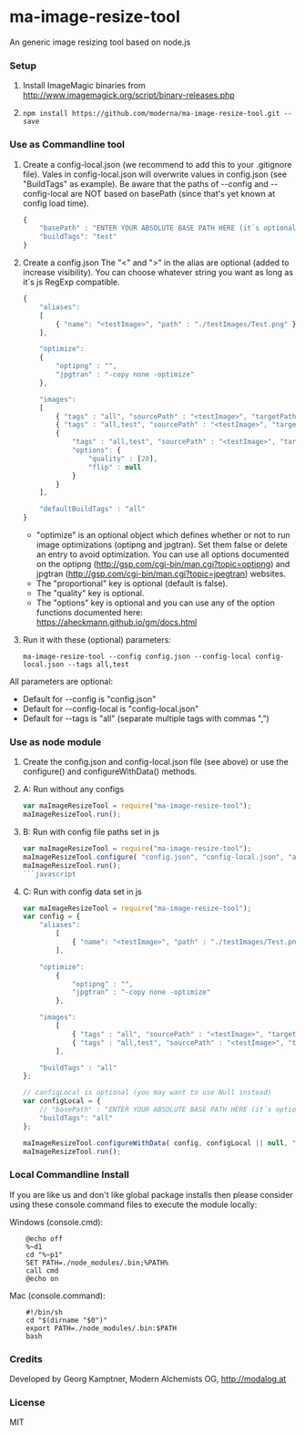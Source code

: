 # ma-image-resize-tool

An generic image resizing tool based on node.js

### Setup
1. Install ImageMagic binaries from http://www.imagemagick.org/script/binary-releases.php

2. `npm install https://github.com/moderna/ma-image-resize-tool.git --save`

### Use as Commandline tool
1. Create a config-local.json (we recommend to add this to your .gitignore file). Vales in config-local.json will overwrite values in config.json (see "BuildTags" as example).
Be aware that the paths of --config and --config-local are NOT based on basePath (since that's yet known at config load time).
    ```javascript
    {
        "basePath" : "ENTER YOUR ABSOLUTE BASE PATH HERE (it´s optional)",
        "buildTags": "test"
    }
    ```

2. Create a config.json
The "<" and ">" in the alias are optional (added to increase visibility). You can choose whatever string you want as long as it´s js RegExp compatible.
    ```javascript
    {
        "aliases":
        [
            { "name": "<testImage>", "path" : "./testImages/Test.png" }
        ],

        "optimize":
        {
            "optipng" : "",
            "jpgtran" : "-copy none -optimize"
        },

        "images":
        [
            { "tags" : "all", "sourcePath" : "<testImage>", "targetPath" : "testOutput/Test-1024x768.jpg", "resolution":"1024x768" },
            { "tags" : "all,test", "sourcePath" : "<testImage>", "targetPath" : "testOutput/Test-2048x1536.jpg", "resolution":"2048x1536", "proportional" : "false", "quality" : 100 },
            {
                "tags" : "all,test", "sourcePath" : "<testImage>", "targetPath" : "testOutput/Test-lowq-flipped.jpg", "resolution":"2048x1536", "proportional" : "false",
                "options": {
                    "quality" : [20],
                    "flip" : null
                }
            }
        ],

        "defaultBuildTags" : "all"
    }
    ```
   * "optimize" is an optional object which defines whether or not to run image optimizations (optipng and jpgtran). Set them false or delete an entry to avoid optimization. You can use all options documented on the optipng (http://gsp.com/cgi-bin/man.cgi?topic=optipng) and jpgtran (http://gsp.com/cgi-bin/man.cgi?topic=jpegtran) websites.
   * The "proportional" key is optional (default is false).
   * The "quality" key is optional.
   * The "options" key is optional and you can use any of the option functions documented here: https://aheckmann.github.io/gm/docs.html

3. Run it with these (optional) parameters:
    ```
    ma-image-resize-tool --config config.json --config-local config-local.json --tags all,test
    ```
All parameters are optional:
   * Default for --config is "config.json"
   * Default for --config-local is "config-local.json"
   * Default for --tags is "all" (separate multiple tags with commas ",")

### Use as node module
1. Create the config.json and config-local.json file (see above) or use the configure() and configureWithData() methods.

2. A: Run without any configs
    ```javascript
    var maImageResizeTool = require("ma-image-resize-tool");
    maImageResizeTool.run();
    ```

2. B: Run with config file paths set in js
    ```javascript
    var maImageResizeTool = require("ma-image-resize-tool");
    maImageResizeTool.configure( "config.json", "config-local.json", "all,test" );
    maImageResizeTool.run();
    ```javascript

2. C: Run with config data set in js
    ```javascript
    var maImageResizeTool = require("ma-image-resize-tool");
    var config = {
        "aliases":
            [
                { "name": "<testImage>", "path" : "./testImages/Test.png" }
            ],

        "optimize":
            {
                "optipng" : "",
                "jpgtran" : "-copy none -optimize"
            },

        "images":
            [
                { "tags" : "all", "sourcePath" : "<testImage>", "targetPath" : "testOutput/Test-1024x768.png", "resolution":"1024x768", "proportional" : "false" },
                { "tags" : "all,test", "sourcePath" : "<testImage>", "targetPath" : "testOutput/Test-2048x1536.png", "resolution":"2048x1536", "proportional" : "false" }
            ],

        "buildTags" : "all"
    };

    // configLocal is optional (you may want to use Null instead)
    var configLocal = {
        // "basePath" : "ENTER YOUR ABSOLUTE BASE PATH HERE (it´s optional)",
        "buildTags": "all"
    };

    maImageResizeTool.configureWithData( config, configLocal || null, "all,test" );
    maImageResizeTool.run();
    ```

### Local Commandline Install
If you are like us and don't like global package installs then please consider using these console command files to execute the module locally:

Windows (console.cmd):
```
    @echo off
    %~d1
    cd "%~p1"
    SET PATH=./node_modules/.bin;%PATH%
    call cmd
    @echo on
```

Mac (console.command):
```
    #!/bin/sh
    cd "$(dirname "$0")"
    export PATH=./node_modules/.bin:$PATH
    bash
```

### Credits
Developed by Georg Kamptner, Modern Alchemists OG, http://modalog.at

### License

MIT
